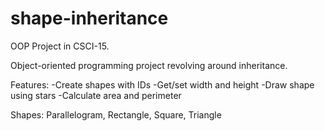 # shape-inheritance
OOP Project in CSCI-15.

Object-oriented programming project revolving around inheritance.

Features:
  -Create shapes with IDs
  -Get/set width and height
  -Draw shape using stars
  -Calculate area and perimeter
  
 Shapes: Parallelogram, Rectangle, Square, Triangle
